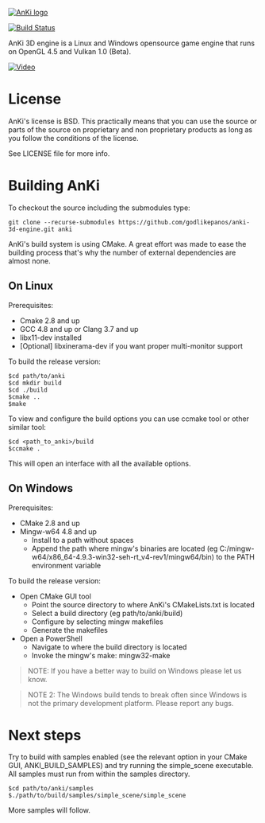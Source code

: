 [![AnKi logo](http://anki3d.org/wp-content/uploads/2015/11/logo_248.png)](http://anki3d.org)

[![Build Status](https://travis-ci.org/godlikepanos/anki-3d-engine.svg?branch=master)](https://travis-ci.org/godlikepanos/anki-3d-engine)

AnKi 3D engine is a Linux and Windows opensource game engine that runs on
OpenGL 4.5 and Vulkan 1.0 (Beta).

[![Video](http://img.youtube.com/vi/va7nZ2EFR4c/0.jpg)](http://www.youtube.com/watch?v=va7nZ2EFR4c)

License
=======

AnKi's license is BSD. This practically means that you can use the source or parts of the source on proprietary and non 
proprietary products as long as you follow the conditions of the license.

See LICENSE file for more info.

Building AnKi
=============

To checkout the source including the submodules type:

	git clone --recurse-submodules https://github.com/godlikepanos/anki-3d-engine.git anki

AnKi's build system is using CMake. A great effort was made to ease the building process that's why the number of 
external dependencies are almost none.

On Linux
--------

Prerequisites:

- Cmake 2.8 and up
- GCC 4.8 and up or Clang 3.7 and up
- libx11-dev installed
- [Optional] libxinerama-dev if you want proper multi-monitor support

To build the release version:

	$cd path/to/anki
	$cd mkdir build
	$cd ./build
	$cmake ..
	$make

To view and configure the build options you can use ccmake tool or other similar tool:

	$cd <path_to_anki>/build
	$ccmake .

This will open an interface with all the available options.

On Windows
----------

Prerequisites:

- CMake 2.8 and up
- Mingw-w64 4.8 and up
	- Install to a path without spaces
	- Append the path where mingw's binaries are located (eg C:/mingw-w64/x86_64-4.9.3-win32-seh-rt_v4-rev1/mingw64/bin)
	  to the PATH environment variable

To build the release version:

- Open CMake GUI tool
	- Point the source directory to where AnKi's CMakeLists.txt is located
	- Select a build directory (eg path/to/anki/build)
	- Configure by selecting mingw makefiles
	- Generate the makefiles
- Open a PowerShell
	- Navigate to where the build directory is located
	- Invoke the mingw's make: mingw32-make

> NOTE: If you have a better way to build on Windows please let us know.

> NOTE 2: The Windows build tends to break often since Windows is not the primary development platform. Please report 
> any bugs.

Next steps
==========

Try to build with samples enabled (see the relevant option in your CMake GUI, ANKI_BUILD_SAMPLES) and try running the 
simple_scene executable. All samples must run from within the samples directory.

	$cd path/to/anki/samples
	$./path/to/build/samples/simple_scene/simple_scene

More samples will follow.
